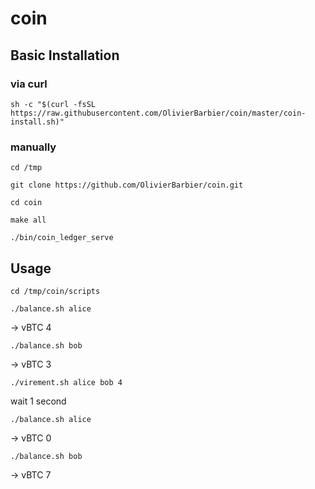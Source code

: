 # coin

## Basic Installation

### via curl

```shell
sh -c "$(curl -fsSL https://raw.githubusercontent.com/OlivierBarbier/coin/master/coin-install.sh)"
```

### manually 
`cd /tmp`

`git clone https://github.com/OlivierBarbier/coin.git`

`cd coin`

`make all`

`./bin/coin_ledger_serve`

## Usage

`cd /tmp/coin/scripts`

`./balance.sh alice`

-> vBTC 4

`./balance.sh bob`

-> vBTC 3

`./virement.sh alice bob 4`

wait 1 second

`./balance.sh alice`

-> vBTC 0

`./balance.sh bob`

-> vBTC 7
